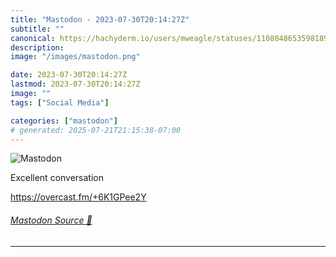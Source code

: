 ```yaml
---
title: "Mastodon - 2023-07-30T20:14:27Z"
subtitle: ""
canonical: https://hachyderm.io/users/mweagle/statuses/110804865359818915
description:
image: "/images/mastodon.png"

date: 2023-07-30T20:14:27Z
lastmod: 2023-07-30T20:14:27Z
image: ""
tags: ["Social Media"]

categories: ["mastodon"]
# generated: 2025-07-21T21:15:38-07:00
---
```

![Mastodon](/images/mastodon.png)

<p>Excellent conversation </p><p><a href="https://overcast.fm/+6K1GPee2Y" target="_blank" rel="nofollow noopener noreferrer" translate="no"><span class="invisible">https://</span><span class="">overcast.fm/+6K1GPee2Y</span><span class="invisible"></span></a></p>


###### [Mastodon Source 🐘](https://hachyderm.io/@mweagle/110804865359818915)

___
